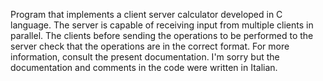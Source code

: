 Program that implements a client server calculator developed in C language.
The server is capable of receiving input from multiple clients in parallel. 
The clients before sending the operations to be performed to the server check that the operations are in the correct format.
For more information, consult the present documentation. I'm sorry but the documentation and comments in the code were written in Italian.
